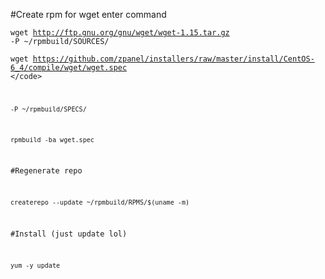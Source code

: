 #Create rpm for wget enter command

<code>wget http://ftp.gnu.org/gnu/wget/wget-1.15.tar.gz -P ~/rpmbuild/SOURCES/</code>

<code>wget https://github.com/zpanel/installers/raw/master/install/CentOS-6_4/compile/wget/wget.spec \</code>

<code>-P ~/rpmbuild/SPECS/</code>

<code>rpmbuild -ba wget.spec</code>

#Regenerate repo

<code>createrepo --update ~/rpmbuild/RPMS/$(uname -m)</code>

#Install (just update lol)

<code>yum -y update</code>

